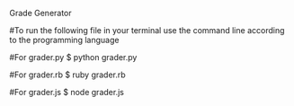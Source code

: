 Grade Generator

#To run the following file in your terminal use the command line according to the programming language

#For grader.py
$ python grader.py

#For grader.rb
$ ruby grader.rb

#For grader.js
$ node grader.js